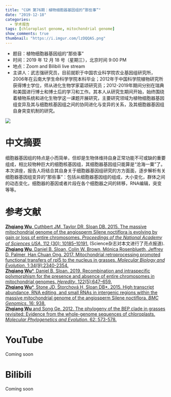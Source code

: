 ```yaml
---
title: "CGM 第76期：植物细胞器基因组的“那些事”"
date: "2019-12-18"
categories:
  - 学术报告
tags: [chloroplast genome, mitochondrial genome]
show_comments: true
thumbnail: "https://i.imgur.com/lzDQQAS.png"
---
```


- 题目：植物细胞器基因组的“那些事”
- 时间：2019 年 12 月 18 号（星期三），北京时间 9:00 PM
- 地点：Zoom and Bilibili live stream
- 主讲人：武志强研究员，目前就职于中国农业科学院农业基因组研究所，2006年在云南大学生命科学学院本科毕业；2012年于中国科学院植物研究所获得博士学位，师从进化生物学家葛颂研究员；2012-2019年期间分别在瑞典和美国进行博士和博士后的学习和工作。其本人从研究生期间开始，始终围绕着植物系统和进化生物学这一课题开展研究，主要研究领域为植物细胞器基因组变异及其与细胞核基因组之间的协同进化与变异的关系，及其细胞器基因组自身突变机制的研究。

![](https://i.imgur.com/WKASO8o.png)

# 中文摘要

细胞器基因组的特点是小而简单，但却是生物体维持自身正常功能不可或缺的重要组成，相比较物种巨大的细胞核基因组，其细胞器基因组只能算是“沧海一粟”了。本次讲座，报告人将结合其自身关于细胞器基因组研究的方方面面，逐步解析有关细胞器基因组变异的“那些事”：包括从细胞器基因组的组成，大小变化，群体之间的动态变化，细胞器的基因或者片段在各个细胞器之间的转移，RNA编辑，突变等等。 

# 参考文献

[**Zhqiang Wu**, Cuthbert JM, Taylor DR, Sloan DB. 2015. The massive mitochondrial genome of the angiosperm Silene noctiflora is evolving by gain or loss of entire chromosomes. *Proceedings of the National Academy of Sciences USA*. 112 (30): 10185–10191.](https://www.pnas.org/content/112/33/10185.long) (Science杂志对本文进行了亮点报道). <br>
[**Zhqiang Wu**, Daniel B. Sloan, Colin W. Brown, Mónica Rosenblueth, Jeffrey D. Palmer, Han Chuan Ong. 2017. Mitochondrial retroprocessing promoted functional transfers of rpl5 to the nucleus in grasses. *Molecular Biology and Evolution*. 1;34(9):2340-2354.](https://academic.oup.com/mbe/article/34/9/2340/3852550) <br>
[**Zhqiang Wu**\*, Daniel B. Sloan. 2019. Recombination and intraspecific polymorphism for the presence and absence of entire chromosomes in mitochondrial genomes. *Heredity*. 122(5):647–659.](https://www.nature.com/articles/s41437-018-0153-3)  <br>
[**Zhqiang Wu**\*, Stone JD, Štorchová H, Sloan DB\*. 2015. High transcript abundance, RNA editing, and small RNAs in intergenic regions within the massive mitochondrial genome of the angiosperm Silene noctiflora. *BMC Genomics*. 16: 938.](https://bmcgenomics.biomedcentral.com/articles/10.1186/s12864-015-2155-3) <br>
[**Zhqiang Wu** and Song Ge. 2012. The phylogeny of the BEP clade in grasses revisited: Evidence from the whole-genome sequences of chloroplasts. *Molecular Phylogenetics and Evolution*. 62: 573-578.](https://www.sciencedirect.com/science/article/pii/S1055790311004519?via%3Dihub)  <br>

# YouTube

Coming soon

# Bilibili

Coming soon

